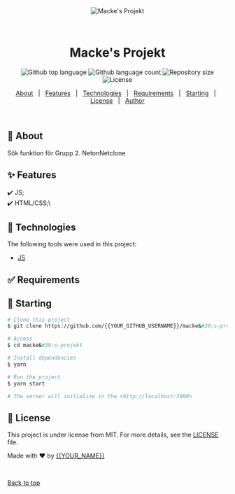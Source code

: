 <div align="center" id="top"> 
  <img src="./.github/app.gif" alt="Macke&#39;s Projekt" />

  &#xa0;

  <!-- <a href="https://macke&#39;sprojekt.netlify.app">Demo</a> -->
</div>

<h1 align="center">Macke&#39;s Projekt</h1>

<p align="center">
  <img alt="Github top language" src="https://img.shields.io/github/languages/top/{{YOUR_GITHUB_USERNAME}}/macke&#39;s-projekt?color=56BEB8">

  <img alt="Github language count" src="https://img.shields.io/github/languages/count/{{YOUR_GITHUB_USERNAME}}/macke&#39;s-projekt?color=56BEB8">

  <img alt="Repository size" src="https://img.shields.io/github/repo-size/{{YOUR_GITHUB_USERNAME}}/macke&#39;s-projekt?color=56BEB8">

  <img alt="License" src="https://img.shields.io/github/license/{{YOUR_GITHUB_USERNAME}}/macke&#39;s-projekt?color=56BEB8">

  <!-- <img alt="Github issues" src="https://img.shields.io/github/issues/{{YOUR_GITHUB_USERNAME}}/macke&#39;s-projekt?color=56BEB8" /> -->

  <!-- <img alt="Github forks" src="https://img.shields.io/github/forks/{{YOUR_GITHUB_USERNAME}}/macke&#39;s-projekt?color=56BEB8" /> -->

  <!-- <img alt="Github stars" src="https://img.shields.io/github/stars/{{YOUR_GITHUB_USERNAME}}/macke&#39;s-projekt?color=56BEB8" /> -->
</p>

<!-- Status -->

<!-- <h4 align="center"> 
	🚧  Macke&#39;s Projekt 🚀 Under construction...  🚧
</h4> 

<hr> -->

<p align="center">
  <a href="#dart-about">About</a> &#xa0; | &#xa0; 
  <a href="#sparkles-features">Features</a> &#xa0; | &#xa0;
  <a href="#rocket-technologies">Technologies</a> &#xa0; | &#xa0;
  <a href="#white_check_mark-requirements">Requirements</a> &#xa0; | &#xa0;
  <a href="#checkered_flag-starting">Starting</a> &#xa0; | &#xa0;
  <a href="#memo-license">License</a> &#xa0; | &#xa0;
  <a href="https://github.com/{{YOUR_GITHUB_USERNAME}}" target="_blank">Author</a>
</p>

<br>

## :dart: About ##

Sök funktion för Grupp 2. NetonNetclone

## :sparkles: Features ##

:heavy_check_mark: JS;\
:heavy_check_mark: HTML/CSS;\

## :rocket: Technologies ##

The following tools were used in this project:

- [JS](https://www.w3schools.com)

## :white_check_mark: Requirements ##



## :checkered_flag: Starting ##

```bash
# Clone this project
$ git clone https://github.com/{{YOUR_GITHUB_USERNAME}}/macke&#39;s-projekt

# Access
$ cd macke&#39;s-projekt

# Install dependencies
$ yarn

# Run the project
$ yarn start

# The server will initialize in the <http://localhost:3000>
```

## :memo: License ##

This project is under license from MIT. For more details, see the [LICENSE](LICENSE.md) file.


Made with :heart: by <a href="https://github.com/{{YOUR_GITHUB_USERNAME}}" target="_blank">{{YOUR_NAME}}</a>

&#xa0;

<a href="#top">Back to top</a>
